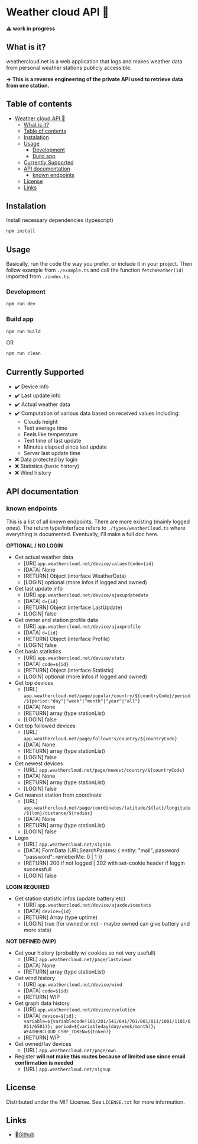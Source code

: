 # Weather cloud API 📡

**⚠️ work in progress**

## What is it?

weathercloud.net is a web application that logs and makes weather data from personal weather stations publicly accessible.

**-> This is a reverse engineering of the private API used to retrieve data from one station.**

## Table of contents

- [Weather cloud API 📡](#weather-cloud-api-)
  - [What is it?](#what-is-it)
  - [Table of contents](#table-of-contents)
  - [Instalation](#instalation)
  - [Usage](#usage)
    - [Development](#development)
    - [Build app](#build-app)
  - [Currently Supported](#currently-supported)
  - [API documentation](#api-documentation)
    - [known endpoints](#known-endpoints)
  - [License](#license)
  - [Links](#links)

## Instalation

Install necessary dependencies (typescript)

```bash
npm install
```

## Usage

Basically, run the code the way you prefer, or include it in your project. Then follow example from `./example.ts` and call the function `fetchWeather(id)` imported from `./index.ts`.

### Development

```bash
npm run dev
```

### Build app

```bash
npm run build
```

OR

```bash
npm run clean
```

## Currently Supported

 - ✔️ Device info
 - ✔️ Last update info
 - ✔️ Actual weather data
 - ✔️ Computation of various data based on received values including:
   - Clouds height 
   - Text average time 
   - Feels like temperature
   - Text time of last update
   - Minutes elapsed since last update
   - Server last update time
 - ❌ Data protected by login
 - ❌ Statistics (basic history)
 - ❌ Wind history

## API documentation

### known endpoints

This is a list of all known endpoints. There are more existing (mainly logged ones). The return type/interface refers to `./types/weatherCloud.ts` where everything is documented. Eventually, I'll make a full doc here.

**OPTIONAL / NO LOGIN**

 - Get actual weather data
   - [URl] `app.weathercloud.net/device/values?code={id}`
   - [DATA] None
   - [RETURN] Object (interface WeatherData)
   - [LOGIN] optional (more infos if logged and owned)
 - Get last update info
   - [URl] `app.weathercloud.net/device/ajaxupdatedate`
   - [DATA] `d={id}`
   - [RETURN] Object (interface LastUpdate)
   - [LOGIN] false
 - Get owner and station profile data
   - [URl] `app.weathercloud.net/device/ajaxprofile`
   - [DATA] `d={id}`
   - [RETURN] Object (interface Profile)
   - [LOGIN] false
 - Get basic statistics
   - [URl] `app.weathercloud.net/device/stats`
   - [DATA] `code=${id}`
   - [RETURN] Object (interface Statistic)
   - [LOGIN] optional (more infos if logged and owned)
 - Get top devices
   - [URL] `app.weathercloud.net/page/popular/country/${countryCode}/period/${period:"day"|"week"|"month"|"year"|"all"}`
   - [DATA] None
   - [RETURN] array (type stationList)
   - [LOGIN] false
 - Get top followed devices
   - [URL] `app.weathercloud.net/page/followers/country/${countryCode}`
   - [DATA] None
   - [RETURN] array (type stationList)
   - [LOGIN] false
 - Get newest devices
   - [URL] `app.weathercloud.net/page/newest/country/${countryCode}`
   - [DATA] None
   - [RETURN] array (type stationList)
   - [LOGIN] false
 - Get nearest station from coordinate
   - [URL] `app.weathercloud.net/page/coordinates/latitude/${lat}/longitude/${lon}/distance/${radius}`
   - [DATA] None
   - [RETURN] array (type stationList)
   - [LOGIN] false
 - Login
   - [URL] `app.weathercloud.net/signin`
   - [DATA] FormData (URLSearchParams: { entity: "mail", password: "password": remeberMe: 0 | 1 })
   - [RETURN] 200 if not logged | 302 with set-cookie header if loggin successfull
   - [LOGIN] false

**LOGIN REQUIRED**

 - Get station statistic infos (update battery etc)
   - [URl] `app.weathercloud.net/device/ajaxdevicestats`
   - [DATA] `device={id}`
   - [RETURN] Array (type uptime)
   - [LOGIN] true (for owned or not - maybe owned can give battery and more stats)


**NOT DEFINED (WIP)**
 - Get your history (probably w/ cookies so not very usefull)
   - [URL] `app.weathercloud.net/page/lastviews`
   - [DATA] None
   - [RETURN] array (type stationList)
 - Get wind history
   - [URl] `app.weathercloud.net/device/wind`
   - [DATA] `code=${id}`
   - [RETURN] WIP
 - Get graph data history
   - [URl] `app.weathercloud.net/device/evolution`
   - [DATA] `device=${id}; variable=${variablecode(101/201/541/641/701/801/811/1001/1101/6011/6501)}; period=${variableday(day/week/month)}; WEATHERCLOUD_CSRF_TOKEN=${token?}`
   - [RETURN] WIP
 - Get owned/fav devices
   - [URL] `app.weathercloud.net/page/own`
 - Register **will not make this routes because of limited use since email confirmation is needed**
   - [URL] `app.weathercloud.net/signup`

## License

Distributed under the MIT License. See `LICENSE.txt` for more information.

## Links

- 📡[Github](https://github.com/maxime-mrl/weathercloud-api)